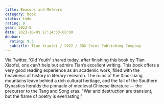 ```yaml
---
title: Beacons and Meteors
category: book
status: todo
rating: 0
year: 2022-5
date: 2023-10-09 17:14:33+08:00
douban:
  rating: 9.5
  subtitle: Tian Xiaofei / 2022 / SDX Joint Publishing Company
---
```


Via Twitter, 'Old Youth' shared today, after finishing this book by Tian Xiaofei, one can't help but admire Tian’s excellent writing. This book offers a very good reading experience as an academic work, filled with the heaviness of history in literary research. The ruins of the Xiao-Liang mountains leave behind a rich cultural heritage, and the fall of the Southern Dynasties heralds the pinnacle of medieval Chinese literature — the precursor to the Tang and Song eras. "War and destruction are transient, but the flame of poetry is everlasting."
